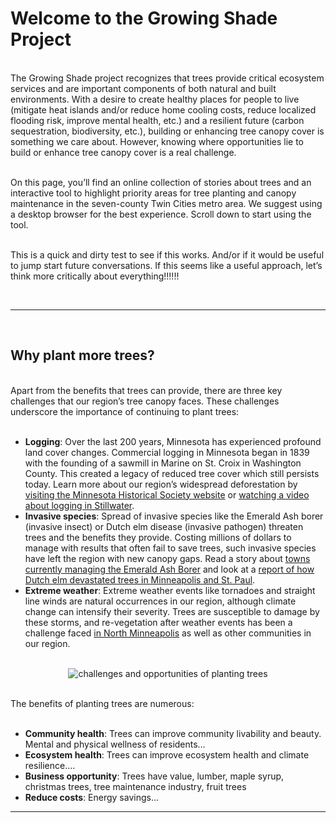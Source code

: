 
# Welcome to the Growing Shade Project

<br> The Growing Shade project recognizes that trees provide critical
ecosystem services and are important components of both natural and
built environments. With a desire to create healthy places for people to
live (mitigate heat islands and/or reduce home cooling costs, reduce
localized flooding risk, improve mental health, etc.) and a resilient
future (carbon sequestration, biodiversity, etc.), building or enhancing
tree canopy cover is something we care about. However, knowing where
opportunities lie to build or enhance tree canopy cover is a real
challenge.

<br> On this page, you’ll find an online collection of stories about
trees and an interactive tool to highlight priority areas for tree
planting and canopy maintenance in the seven-county Twin Cities metro
area. We suggest using a desktop browser for the best experience. Scroll
down to start using the tool.

<br> This is a quick and dirty test to see if this works. And/or if it
would be useful to jump start future conversations. If this seems like a
useful approach, let’s think more critically about everything!!!!!!

<br>
<hr>

<br>

## Why plant more trees?

<br> Apart from the benefits that trees can provide, there are three key
challenges that our region’s tree canopy faces. These challenges
underscore the importance of continuing to plant trees: <br> <br>

-   **Logging**: Over the last 200 years, Minnesota has experienced
    profound land cover changes. Commercial logging in Minnesota began
    in 1839 with the founding of a sawmill in Marine on St. Croix in
    Washington County. This created a legacy of reduced tree cover which
    still persists today. Learn more about our region’s widespread
    deforestation by
    <a href = 'https://www.mnhs.org/foresthistory/learn/logging' target = '_blank'>visiting
    the Minnesota Historical Society website</a> or
    <a href = 'https://www.youtube.com/watch?v=HhqP6ghXKaU&t=1s' target = '_blank'>watching
    a video about logging in Stillwater</a>.
-   **Invasive species**: Spread of invasive species like the Emerald
    Ash borer (invasive insect) or Dutch elm disease (invasive pathogen)
    threaten trees and the benefits they provide. Costing millions of
    dollars to manage with results that often fail to save trees, such
    invasive species have left the region with new canopy gaps. Read a
    story about
    <a href = 'https://www.mprnews.org/story/2015/03/15/ash-borer' target = '_blank'>towns
    currently managing the Emerald Ash Borer</a> and look at a
    <a href = 'http://collections.mnhs.org/mnhistorymagazine/articles/65/v65i02p44-53.pdf' target = '_blank'>report
    of how Dutch elm devastated trees in Minneapolis and St. Paul</a>.
-   **Extreme weather**: Extreme weather events like tornadoes and
    straight line winds are natural occurrences in our region, although
    climate change can intensify their severity. Trees are susceptible
    to damage by these storms, and re-vegetation after weather events
    has been a challenge faced
    <a href = 'https://sahanjournal.com/climate/northside-tornado-recovery/' target = '_blank'>in
    North Minneapolis</a> as well as other communities in our region.

<br>
<center>
<img src="www/schematic.png" alt = "challenges and opportunities of planting trees">
</center>

<br> The benefits of planting trees are numerous: <br> <br>

-   **Community health**: Trees can improve community livability and
    beauty. Mental and physical wellness of residents…
-   **Ecosystem health**: Trees can improve ecosystem health and climate
    resilience….
-   **Business opportunity**: Trees have value, lumber, maple syrup,
    christmas trees, tree maintenance industry, fruit trees
-   **Reduce costs**: Energy savings…

<!-- <br> -->
<!-- There are many dimensions that can and should be considered when deciding where to plant trees. -->
<!-- - **Existing tree cover**: knowing which areas have relatively low tree cover versus areas that have relatively high tree cover can help direct tree planting efforts.  -->
<!-- - **Equity**: communities of color and other marginalized groups disproportionately live in areas which lack tree cover and/or have high negative externalities which could be mitigated in part by tree cover (air pollution, etc.) -->
<!-- - **Existing land use**: information about land use can help direct messaging and outreach (ie if opportunities exist for planting trees within residential area, the messaging will look very different than if the greatest opportunities for planting trees lies within commercial zoned areas) -->
<!-- - Other: ... -->
<!-- <br> -->
<!-- Similarly, there are multiple things to consider in making a useful tool: -->
<!-- - **Understandable**: clear and actionable conclusions need to be drawn from complex and disparate data sources. Conclusions should be understandable to the general public (given that tree planting fundamentally impacts people and neighborhoods), to practitioners (to make informed decisions about planting trees), and to subject matter experts (to facilitate the iterative nature of this work and ensure the tool incorporates the best available research).  -->
<!-- - **Narrative**: planting trees today will change the trajectory of a neighborhood's canopy for the future. Incorporating stories needs to be part of the tool... -->
<!-- - **Research-based**: this tool should incorporate relevant research and be transparent in our methods. This tool should be designed flexibly so that new research and new data sources can improve the conclusions (especially around climate resiliency/adaptation), spatial accuracy (down to 1m in accuracy would be the gold standard), and geographic spread (expanding from the Twin Cities region to statewide and beyond) of this tool.  -->
<!-- - **Interactive**: knowing that different funding programs and/or local priorities will dictate on-the-ground action (of planting trees), this tool should allow for users to set their own prioritization scheme if they so desire. -->
<!-- <br> -->
<!-- This data was aggregated to help facilitate discussions around enhancing our region's tree canopy in order to improve climate resilience, livability, and beauty. Of course, important pieces are missing, not fully unpacked, and/or tied together in incomplete ways. For instance, there are practical limitations on data availability/vintage/accuracy/spatial resolution. There are also limitations on which parts of the discussion data can contribute to ("yes" to identifying ares which might be suitable for tree planting, "no" (at the moment) to knowing which tree species might be most suitable for the location). -->
<!-- <br> -->
<!-- This is a quick and dirty test to see if this works. And/or if it would be useful to jump start future conversations. If this seems like a useful approach, let's think more critically about everything. -->
<!-- <br> -->
<!-- ## Methods -->
<!-- Pulling together: -->
<!-- - "Greenness" (normalized difference vegetation index (NDVI) from Sentinel-2, peak NDVI in 2020 aggregated to the block group level and also at 10x10m resolution) -->
<!-- - Equity considerations data -->
<!-- - Existing land use -->
<hr>
